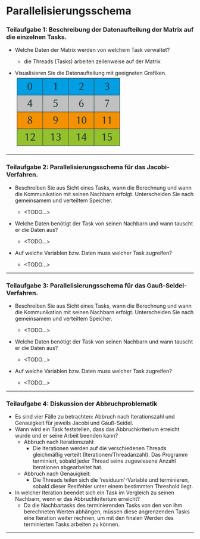 # Parallelisierungsschema
### Teilaufgabe 1: Beschreibung der Datenaufteilung der Matrix auf die einzelnen Tasks.
- Welche Daten der Matrix werden von welchem Task verwaltet?
    + die Threads (Tasks) arbeiten zeilenweise auf der Matrix

- Visualisieren Sie die Datenaufteilung mit geeigneten Grafiken.
    <br/><img src="pdf_attachment/aufteilung.png" alt="Datenaufteilung" width="288" height="193">

---
### Teilaufgabe 2: Parallelisierungsschema für das Jacobi-Verfahren.
- Beschreiben Sie aus Sicht eines Tasks, wann die Berechnung und wann die Kommunikation mit seinen Nachbarn erfolgt. Unterscheiden Sie nach gemeinsamem und verteiltem Speicher.
    + <TODO...>

- Welche Daten benötigt der Task von seinen Nachbarn und wann tauscht er die Daten aus?
    + <TODO...>

- Auf welche Variablen bzw. Daten muss welcher Task zugreifen?
    + <TODO...>

---
### Teilaufgabe 3: Parallelisierungsschema für das Gauß-Seidel-Verfahren.
- Beschreiben Sie aus Sicht eines Tasks, wann die Berechnung und wann die Kommunikation mit seinen Nachbarn erfolgt. Unterscheiden Sie nach gemeinsamem und verteiltem Speicher.
    + <TODO...>

- Welche Daten benötigt der Task von seinen Nachbarn und wann tauscht er die Daten aus?
    + <TODO...>

- Auf welche Variablen bzw. Daten muss welcher Task zugreifen?
    + <TODO...>

---
### Teilaufgabe 4: Diskussion der Abbruchproblematik
- Es sind vier Fälle zu betrachten: Abbruch nach Iterationszahl und Genauigkeit für jeweils Jacobi und Gauß-Seidel.
- Wann wird ein Task feststellen, dass das Abbruchkriterium erreicht wurde und er seine Arbeit beenden kann?
    + Abbruch nach Iterationszahl:
      + Die Iterationen werden auf die verschiedenen Threads gleichmäßig verteilt (Iterationen/Threadanzahl). Das Programm terminiert, sobald jeder Thread seine zugewiesene Anzahl Iterationen abgearbeitet hat.
    + Abbruch nach Genauigkeit:
      + Die Threads teilen sich die 'residuum'-Variable und terminieren, sobald dieser Restfehler unter einem bestimmten Threshold liegt.
- In welcher Iteration beendet sich ein Task im Vergleich zu seinen Nachbarn, wenn er das Abbruchkriterium erreicht?
    + Da die Nachbartasks des terminierenden Tasks von den von ihm berechneten Werten abhängen, müssen diese angrenzenden Tasks eine Iteration weiter rechnen, um mit den finalen Werden des terminierten Tasks arbeiten zu können.

---
